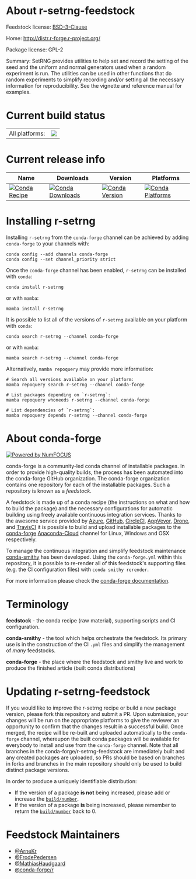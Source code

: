 About r-setrng-feedstock
========================

Feedstock license: [BSD-3-Clause](https://github.com/conda-forge/r-setrng-feedstock/blob/main/LICENSE.txt)

Home: http://distr.r-forge.r-project.org/

Package license: GPL-2

Summary: SetRNG provides utilities to help set and record the setting of the seed and the uniform and normal generators used when a random experiment is run. The utilities can be used in other functions  that do random experiments to simplify recording and/or setting all the  necessary information for reproducibility.  See the vignette and reference manual for examples.

Current build status
====================


<table><tr><td>All platforms:</td>
    <td>
      <a href="https://dev.azure.com/conda-forge/feedstock-builds/_build/latest?definitionId=1601&branchName=main">
        <img src="https://dev.azure.com/conda-forge/feedstock-builds/_apis/build/status/r-setrng-feedstock?branchName=main">
      </a>
    </td>
  </tr>
</table>

Current release info
====================

| Name | Downloads | Version | Platforms |
| --- | --- | --- | --- |
| [![Conda Recipe](https://img.shields.io/badge/recipe-r--setrng-green.svg)](https://anaconda.org/conda-forge/r-setrng) | [![Conda Downloads](https://img.shields.io/conda/dn/conda-forge/r-setrng.svg)](https://anaconda.org/conda-forge/r-setrng) | [![Conda Version](https://img.shields.io/conda/vn/conda-forge/r-setrng.svg)](https://anaconda.org/conda-forge/r-setrng) | [![Conda Platforms](https://img.shields.io/conda/pn/conda-forge/r-setrng.svg)](https://anaconda.org/conda-forge/r-setrng) |

Installing r-setrng
===================

Installing `r-setrng` from the `conda-forge` channel can be achieved by adding `conda-forge` to your channels with:

```
conda config --add channels conda-forge
conda config --set channel_priority strict
```

Once the `conda-forge` channel has been enabled, `r-setrng` can be installed with `conda`:

```
conda install r-setrng
```

or with `mamba`:

```
mamba install r-setrng
```

It is possible to list all of the versions of `r-setrng` available on your platform with `conda`:

```
conda search r-setrng --channel conda-forge
```

or with `mamba`:

```
mamba search r-setrng --channel conda-forge
```

Alternatively, `mamba repoquery` may provide more information:

```
# Search all versions available on your platform:
mamba repoquery search r-setrng --channel conda-forge

# List packages depending on `r-setrng`:
mamba repoquery whoneeds r-setrng --channel conda-forge

# List dependencies of `r-setrng`:
mamba repoquery depends r-setrng --channel conda-forge
```


About conda-forge
=================

[![Powered by
NumFOCUS](https://img.shields.io/badge/powered%20by-NumFOCUS-orange.svg?style=flat&colorA=E1523D&colorB=007D8A)](https://numfocus.org)

conda-forge is a community-led conda channel of installable packages.
In order to provide high-quality builds, the process has been automated into the
conda-forge GitHub organization. The conda-forge organization contains one repository
for each of the installable packages. Such a repository is known as a *feedstock*.

A feedstock is made up of a conda recipe (the instructions on what and how to build
the package) and the necessary configurations for automatic building using freely
available continuous integration services. Thanks to the awesome service provided by
[Azure](https://azure.microsoft.com/en-us/services/devops/), [GitHub](https://github.com/),
[CircleCI](https://circleci.com/), [AppVeyor](https://www.appveyor.com/),
[Drone](https://cloud.drone.io/welcome), and [TravisCI](https://travis-ci.com/)
it is possible to build and upload installable packages to the
[conda-forge](https://anaconda.org/conda-forge) [Anaconda-Cloud](https://anaconda.org/)
channel for Linux, Windows and OSX respectively.

To manage the continuous integration and simplify feedstock maintenance
[conda-smithy](https://github.com/conda-forge/conda-smithy) has been developed.
Using the ``conda-forge.yml`` within this repository, it is possible to re-render all of
this feedstock's supporting files (e.g. the CI configuration files) with ``conda smithy rerender``.

For more information please check the [conda-forge documentation](https://conda-forge.org/docs/).

Terminology
===========

**feedstock** - the conda recipe (raw material), supporting scripts and CI configuration.

**conda-smithy** - the tool which helps orchestrate the feedstock.
                   Its primary use is in the construction of the CI ``.yml`` files
                   and simplify the management of *many* feedstocks.

**conda-forge** - the place where the feedstock and smithy live and work to
                  produce the finished article (built conda distributions)


Updating r-setrng-feedstock
===========================

If you would like to improve the r-setrng recipe or build a new
package version, please fork this repository and submit a PR. Upon submission,
your changes will be run on the appropriate platforms to give the reviewer an
opportunity to confirm that the changes result in a successful build. Once
merged, the recipe will be re-built and uploaded automatically to the
`conda-forge` channel, whereupon the built conda packages will be available for
everybody to install and use from the `conda-forge` channel.
Note that all branches in the conda-forge/r-setrng-feedstock are
immediately built and any created packages are uploaded, so PRs should be based
on branches in forks and branches in the main repository should only be used to
build distinct package versions.

In order to produce a uniquely identifiable distribution:
 * If the version of a package **is not** being increased, please add or increase
   the [``build/number``](https://docs.conda.io/projects/conda-build/en/latest/resources/define-metadata.html#build-number-and-string).
 * If the version of a package **is** being increased, please remember to return
   the [``build/number``](https://docs.conda.io/projects/conda-build/en/latest/resources/define-metadata.html#build-number-and-string)
   back to 0.

Feedstock Maintainers
=====================

* [@ArneKr](https://github.com/ArneKr/)
* [@FrodePedersen](https://github.com/FrodePedersen/)
* [@MathiasHaudgaard](https://github.com/MathiasHaudgaard/)
* [@conda-forge/r](https://github.com/conda-forge/r/)

